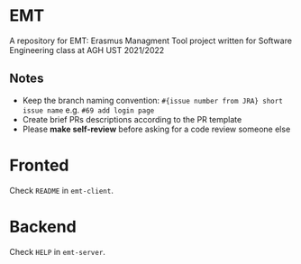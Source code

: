 # EMT
A repository for EMT: Erasmus Managment Tool project written for Software Engineering class at AGH UST 2021/2022

## Notes
- Keep the branch naming convention: `#{issue number from JRA} short issue name` e.g. `#69 add login page`
- Create brief PRs descriptions according to the PR template
- Please **make self-review** before asking for a code review someone else

# Fronted
Check `README` in `emt-client`.

# Backend
Check `HELP` in `emt-server`.
